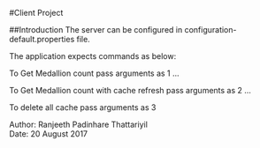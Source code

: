 #Client Project

##Introduction
The server can be configured in configuration-default.properties file.

The application expects commands as below:


To Get Medallion count pass arguments as 1 <yyyy-MM-dd> <medallion-name1> <medallion-name2> ...

To Get Medallion count with cache refresh pass arguments as 2 <yyyy-MM-dd> <medallion-name1> <medallion-name2> ...

To delete all cache pass arguments as 3
        

Author: Ranjeeth Padinhare Thattariyil  
Date:	20 August 2017